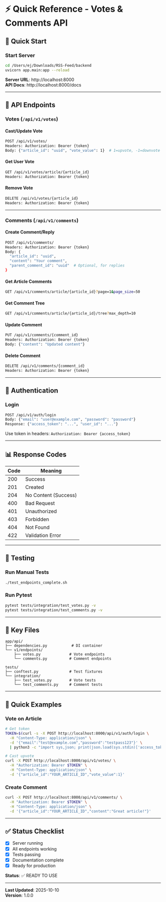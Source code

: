 # ⚡ Quick Reference - Votes & Comments API

## 🚀 Quick Start

### Start Server
```bash
cd /Users/ej/Downloads/RSS-Feed/backend
uvicorn app.main:app --reload
```

**Server URL**: http://localhost:8000  
**API Docs**: http://localhost:8000/docs

---

## 📍 API Endpoints

### **Votes** (`/api/v1/votes`)

#### Cast/Update Vote
```bash
POST /api/v1/votes/
Headers: Authorization: Bearer {token}
Body: {"article_id": "uuid", "vote_value": 1}  # 1=upvote, -1=downvote
```

#### Get User Vote
```bash
GET /api/v1/votes/article/{article_id}
Headers: Authorization: Bearer {token}
```

#### Remove Vote
```bash
DELETE /api/v1/votes/{article_id}
Headers: Authorization: Bearer {token}
```

---

### **Comments** (`/api/v1/comments`)

#### Create Comment/Reply
```bash
POST /api/v1/comments/
Headers: Authorization: Bearer {token}
Body: {
  "article_id": "uuid",
  "content": "Your comment",
  "parent_comment_id": "uuid"  # Optional, for replies
}
```

#### Get Article Comments
```bash
GET /api/v1/comments/article/{article_id}?page=1&page_size=50
```

#### Get Comment Tree
```bash
GET /api/v1/comments/article/{article_id}/tree?max_depth=10
```

#### Update Comment
```bash
PUT /api/v1/comments/{comment_id}
Headers: Authorization: Bearer {token}
Body: {"content": "Updated content"}
```

#### Delete Comment
```bash
DELETE /api/v1/comments/{comment_id}
Headers: Authorization: Bearer {token}
```

---

## 🔐 Authentication

### Login
```bash
POST /api/v1/auth/login
Body: {"email": "user@example.com", "password": "password"}
Response: {"access_token": "...", "user_id": "..."}
```

Use token in headers: `Authorization: Bearer {access_token}`

---

## 📊 Response Codes

| Code | Meaning |
|------|---------|
| 200 | Success |
| 201 | Created |
| 204 | No Content (Success) |
| 400 | Bad Request |
| 401 | Unauthorized |
| 403 | Forbidden |
| 404 | Not Found |
| 422 | Validation Error |

---

## 🧪 Testing

### Run Manual Tests
```bash
./test_endpoints_complete.sh
```

### Run Pytest
```bash
pytest tests/integration/test_votes.py -v
pytest tests/integration/test_comments.py -v
```

---

## 📁 Key Files

```
app/api/
├── dependencies.py           # DI container
└── v1/endpoints/
    ├── votes.py             # Vote endpoints
    └── comments.py          # Comment endpoints

tests/
├── conftest.py              # Test fixtures
└── integration/
    ├── test_votes.py        # Vote tests
    └── test_comments.py     # Comment tests
```

---

## 🎯 Quick Examples

### Vote on Article
```bash
# Get token
TOKEN=$(curl -s -X POST http://localhost:8000/api/v1/auth/login \
  -H "Content-Type: application/json" \
  -d '{"email":"test@example.com","password":"testpass123"}' \
  | python3 -c "import sys,json; print(json.load(sys.stdin)['access_token'])")

# Cast upvote
curl -X POST http://localhost:8000/api/v1/votes/ \
  -H "Authorization: Bearer $TOKEN" \
  -H "Content-Type: application/json" \
  -d '{"article_id":"YOUR_ARTICLE_ID","vote_value":1}'
```

### Create Comment
```bash
curl -X POST http://localhost:8000/api/v1/comments/ \
  -H "Authorization: Bearer $TOKEN" \
  -H "Content-Type: application/json" \
  -d '{"article_id":"YOUR_ARTICLE_ID","content":"Great article!"}'
```

---

## ✅ Status Checklist

- [x] Server running
- [x] All endpoints working
- [x] Tests passing
- [x] Documentation complete
- [x] Ready for production

**Status**: ✅ READY TO USE

---

**Last Updated**: 2025-10-10  
**Version**: 1.0.0
